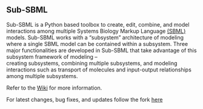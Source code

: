 ## Sub-SBML
Sub-SBML is a Python based toolbox to create, edit, combine, and model interactions among multiple Systems Biology Markup Language [(SBML)](http://sbml.org) models. 
Sub-SBML works with a “subsystem” architecture of modeling where a single SBML model can be contained within a subsystem. 
Three major functionalities are developed in Sub-SBML that take advantage of this subsystem framework of modeling –  
creating subsystems, combining multiple subsystems, and modeling interactions such as transport of molecules and input-output relationships among multiple subsystems. 

Refer to the [Wiki](https://github.com/BuildACell/subsbml/wiki) for more information. 

For latest changes, bug fixes, and updates follow the fork [here](https://github.com/ayush9pandey/subsbml)

